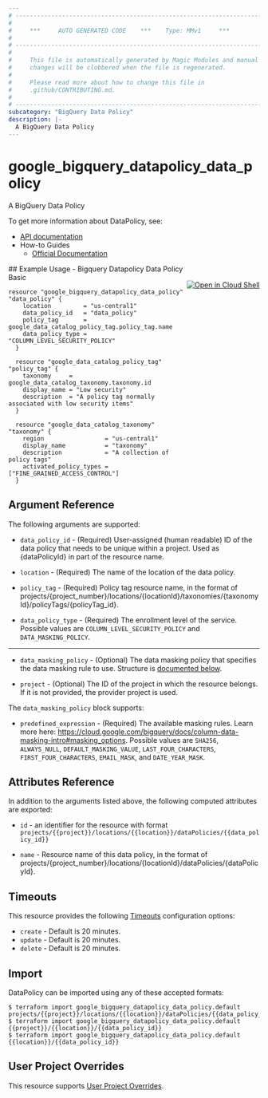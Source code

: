 ```yaml
---
# ----------------------------------------------------------------------------
#
#     ***     AUTO GENERATED CODE    ***    Type: MMv1     ***
#
# ----------------------------------------------------------------------------
#
#     This file is automatically generated by Magic Modules and manual
#     changes will be clobbered when the file is regenerated.
#
#     Please read more about how to change this file in
#     .github/CONTRIBUTING.md.
#
# ----------------------------------------------------------------------------
subcategory: "BigQuery Data Policy"
description: |-
  A BigQuery Data Policy
---
```


# google\_bigquery\_datapolicy\_data\_policy

A BigQuery Data Policy


To get more information about DataPolicy, see:

* [API documentation](https://cloud.google.com/bigquery/docs/reference/bigquerydatapolicy/rest/v1beta1/projects.locations.dataPolicies/create)
* How-to Guides
    * [Official Documentation](https://cloud.google.com/bigquery/docs/column-data-masking-intro)

<div class = "oics-button" style="float: right; margin: 0 0 -15px">
  <a href="https://console.cloud.google.com/cloudshell/open?cloudshell_git_repo=https%3A%2F%2Fgithub.com%2Fterraform-google-modules%2Fdocs-examples.git&cloudshell_working_dir=bigquery_datapolicy_data_policy_basic&cloudshell_image=gcr.io%2Fgraphite-cloud-shell-images%2Fterraform%3Alatest&open_in_editor=main.tf&cloudshell_print=.%2Fmotd&cloudshell_tutorial=.%2Ftutorial.md" target="_blank">
    <img alt="Open in Cloud Shell" src="//gstatic.com/cloudssh/images/open-btn.svg" style="max-height: 44px; margin: 32px auto; max-width: 100%;">
  </a>
</div>
## Example Usage - Bigquery Datapolicy Data Policy Basic


```hcl
resource "google_bigquery_datapolicy_data_policy" "data_policy" {
    location         = "us-central1"
    data_policy_id   = "data_policy"
    policy_tag       = google_data_catalog_policy_tag.policy_tag.name
    data_policy_type = "COLUMN_LEVEL_SECURITY_POLICY"
  }

  resource "google_data_catalog_policy_tag" "policy_tag" {
    taxonomy     = google_data_catalog_taxonomy.taxonomy.id
    display_name = "Low security"
    description  = "A policy tag normally associated with low security items"
  }
  
  resource "google_data_catalog_taxonomy" "taxonomy" {
    region                 = "us-central1"
    display_name           = "taxonomy"
    description            = "A collection of policy tags"
    activated_policy_types = ["FINE_GRAINED_ACCESS_CONTROL"]
  }
```

## Argument Reference

The following arguments are supported:


* `data_policy_id` -
  (Required)
  User-assigned (human readable) ID of the data policy that needs to be unique within a project. Used as {dataPolicyId} in part of the resource name.

* `location` -
  (Required)
  The name of the location of the data policy.

* `policy_tag` -
  (Required)
  Policy tag resource name, in the format of projects/{project_number}/locations/{locationId}/taxonomies/{taxonomyId}/policyTags/{policyTag_id}.

* `data_policy_type` -
  (Required)
  The enrollment level of the service.
  Possible values are `COLUMN_LEVEL_SECURITY_POLICY` and `DATA_MASKING_POLICY`.


- - -


* `data_masking_policy` -
  (Optional)
  The data masking policy that specifies the data masking rule to use.
  Structure is [documented below](#nested_data_masking_policy).

* `project` - (Optional) The ID of the project in which the resource belongs.
    If it is not provided, the provider project is used.


<a name="nested_data_masking_policy"></a>The `data_masking_policy` block supports:

* `predefined_expression` -
  (Required)
  The available masking rules. Learn more here: https://cloud.google.com/bigquery/docs/column-data-masking-intro#masking_options.
  Possible values are `SHA256`, `ALWAYS_NULL`, `DEFAULT_MASKING_VALUE`, `LAST_FOUR_CHARACTERS`, `FIRST_FOUR_CHARACTERS`, `EMAIL_MASK`, and `DATE_YEAR_MASK`.

## Attributes Reference

In addition to the arguments listed above, the following computed attributes are exported:

* `id` - an identifier for the resource with format `projects/{{project}}/locations/{{location}}/dataPolicies/{{data_policy_id}}`

* `name` -
  Resource name of this data policy, in the format of projects/{project_number}/locations/{locationId}/dataPolicies/{dataPolicyId}.


## Timeouts

This resource provides the following
[Timeouts](https://developer.hashicorp.com/terraform/plugin/sdkv2/resources/retries-and-customizable-timeouts) configuration options:

- `create` - Default is 20 minutes.
- `update` - Default is 20 minutes.
- `delete` - Default is 20 minutes.

## Import


DataPolicy can be imported using any of these accepted formats:

```
$ terraform import google_bigquery_datapolicy_data_policy.default projects/{{project}}/locations/{{location}}/dataPolicies/{{data_policy_id}}
$ terraform import google_bigquery_datapolicy_data_policy.default {{project}}/{{location}}/{{data_policy_id}}
$ terraform import google_bigquery_datapolicy_data_policy.default {{location}}/{{data_policy_id}}
```

## User Project Overrides

This resource supports [User Project Overrides](https://registry.terraform.io/providers/hashicorp/google/latest/docs/guides/provider_reference#user_project_override).
